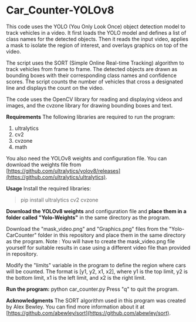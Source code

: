 # Car_Counter-YOLOv8
This code uses the YOLO (You Only Look Once) object detection model to track vehicles in a video. It first loads the YOLO model and defines a list of class names for the detected objects. Then it reads the input video, applies a mask to isolate the region of interest, and overlays graphics on top of the video.

The script uses the SORT (Simple Online Real-time Tracking) algorithm to track vehicles from frame to frame. The detected objects are drawn as bounding boxes with their corresponding class names and confidence scores. The script counts the number of vehicles that cross a designated line and displays the count on the video.

The code uses the OpenCV library for reading and displaying videos and images, and the cvzone library for drawing bounding boxes and text.

**Requirements**
The following libraries are required to run the program:
1. ultralytics
2. cv2
3. cvzone
4. math

You also need the YOLOv8 weights and configuration file. You can download the weights file from [https://github.com/ultralytics/yolov8/releases](https://github.com/ultralytics/ultralytics).

**Usage**
Install the required libraries:
 > pip install ultralytics cv2 cvzone
 
**Download the YOLOv8 weights** and configuration file and **place them in a folder called "Yolo-Weights"** in the same directory as the program.

Download the "mask_video.png" and "Graphics.png" files from the "Yolo-CarCounter" folder in this repository and place them in the same directory as the program.
Note : You will have to create the mask_video.png file yourself for suitable results in case using a different video file than provided in repository.

Modify the "limits" variable in the program to define the region where cars will be counted. The format is [y1, y2, x1, x2], where y1 is the top limit, y2 is the bottom limit, x1 is the left limit, and x2 is the right limit.

**Run the program:**
python car_counter.py
Press "q" to quit the program.

**Acknowledgments**
The SORT algorithm used in this program was created by Alex Bewley. You can find more information about it at [https://github.com/abewley/sort](https://github.com/abewley/sort).
